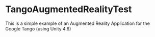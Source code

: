 # TangoAugmentedRealityTest
This is a simple example of an Augmented Reality Application for the Google Tango (using Unity 4.6)
